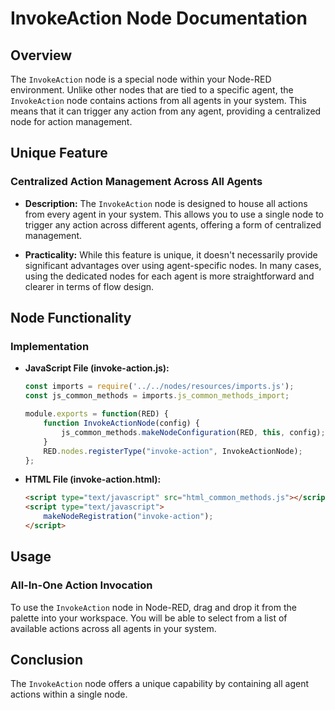 # InvokeAction Node Documentation

## Overview

The `InvokeAction` node is a special node within your Node-RED environment. Unlike other nodes that are tied to a specific agent, the `InvokeAction` node contains actions from all agents in your system. This means that it can trigger any action from any agent, providing a centralized node for action management.

## Unique Feature

### Centralized Action Management Across All Agents

- **Description:** The `InvokeAction` node is designed to house all actions from every agent in your system. This allows you to use a single node to trigger any action across different agents, offering a form of centralized management.
  
- **Practicality:** While this feature is unique, it doesn't necessarily provide significant advantages over using agent-specific nodes. In many cases, using the dedicated nodes for each agent is more straightforward and clearer in terms of flow design.

## Node Functionality

### Implementation

- **JavaScript File (invoke-action.js):**

    ```javascript
    const imports = require('../../nodes/resources/imports.js');
    const js_common_methods = imports.js_common_methods_import;

    module.exports = function(RED) {
        function InvokeActionNode(config) {
            js_common_methods.makeNodeConfiguration(RED, this, config);
        }
        RED.nodes.registerType("invoke-action", InvokeActionNode);
    };
    ```

- **HTML File (invoke-action.html):**

    ```html
    <script type="text/javascript" src="html_common_methods.js"></script>
    <script type="text/javascript">
        makeNodeRegistration("invoke-action");
    </script>
    ```

## Usage

### All-In-One Action Invocation

To use the `InvokeAction` node in Node-RED, drag and drop it from the palette into your workspace. You will be able to select from a list of available actions across all agents in your system.



## Conclusion

The `InvokeAction` node offers a unique capability by containing all agent actions within a single node.
